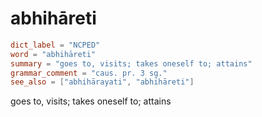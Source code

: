 # abhihāreti

``` toml
dict_label = "NCPED"
word = "abhihāreti"
summary = "goes to, visits; takes oneself to; attains"
grammar_comment = "caus. pr. 3 sg."
see_also = ["abhihārayati", "abhihāreti"]
```

goes to, visits; takes oneself to; attains

